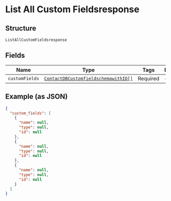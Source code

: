 
# List All Custom Fieldsresponse

## Structure

`ListAllCustomFieldsresponse`

## Fields

| Name | Type | Tags | Description |
|  --- | --- | --- | --- |
| `customFields` | [`ContactDBCustomfieldschemawithID[]`](../../doc/models/contact-db-customfieldschemawith-id.md) | Required | - |

## Example (as JSON)

```json
{
  "custom_fields": [
    {
      "name": null,
      "type": null,
      "id": null
    },
    {
      "name": null,
      "type": null,
      "id": null
    },
    {
      "name": null,
      "type": null,
      "id": null
    }
  ]
}
```

